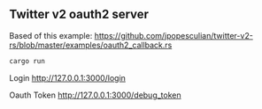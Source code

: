 ## Twitter v2 oauth2 server 
Based of this example: https://github.com/jpopesculian/twitter-v2-rs/blob/master/examples/oauth2_callback.rs


```bash
cargo run
```

Login http://127.0.0.1:3000/login


Oauth Token http://127.0.0.1:3000/debug_token